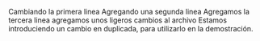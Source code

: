 Cambiando la primera linea
Agregando una segunda linea
Agregamos la tercera linea
agregamos unos ligeros cambios al archivo
Estamos introduciendo un cambio en duplicada, para utilizarlo en la demostración.
